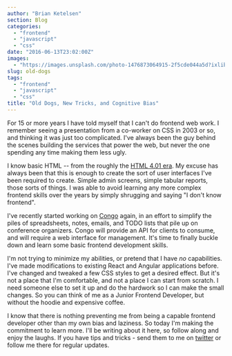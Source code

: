 ```yaml
---
author: "Brian Ketelsen"
section: Blog
categories: 
  - "frontend"
  - "javascript"
  - "css"
date: "2016-06-13T23:02:00Z"
images: 
  - "https://images.unsplash.com/photo-1476873064915-2f5cde044a5d?ixlib=rb-0.3.5&q=80&fm=jpg&crop=entropy&cs=tinysrgb&w=1080&fit=max&s=403bd5632c18b38d3586b6e7e46741b2"
slug: old-dogs
tags: 
  - "frontend"
  - "javascript"
  - "css"
title: "Old Dogs, New Tricks, and Cognitive Bias"
---
```



For 15 or more years I have told myself that I can't do frontend web work.  I remember seeing a presentation from a co-worker on CSS in 2003 or so, and thinking it was just too complicated.  I've always been the guy behind the scenes building the services that power the web, but never the one spending any time making them less ugly.<!-- more -->

I know basic HTML -- from the roughly the [HTML 4.01 era](http://www.yourhtmlsource.com/starthere/historyofhtml.html). My excuse has always been that this is enough to create the sort of user interfaces I've been required to create.  Simple admin screens, simple tabular reports, those sorts of things.  I was able to avoid learning any more complex frontend skills over the years by simply shrugging and saying "I don't know frontend". 

I've recently started working on [Congo](https://github.com/gopheracademy/congo) again, in an effort to simplify the piles of spreadsheets, notes, emails, and TODO lists that pile up on conference organizers. Congo will provide an API for clients to consume, and will require a web interface for management. It's time to finally buckle down and learn some basic frontend development skills.

I'm not trying to minimize my abilities, or pretend that I have *no* capabilities. I've made modifications to existing React and Angular applications before. I've changed and tweaked a few CSS styles to get a desired effect. But it's not a place that I'm comfortable, and not a place I can start from scratch. I need someone else to set it up and do the hardwork so I can make the small changes. So you can think of me as a Junior Frontend Developer, but without the hoodie and expensive coffee. 

I know that there is nothing preventing me from being a capable frontend developer other than my own bias and laziness. So today I'm making the commitment to learn more. I'll be writing about it here, so follow along and enjoy the laughs. If you have tips and tricks - send them to me on [twitter](https://twitter.com/bketelsen) or follow me there for regular updates.
